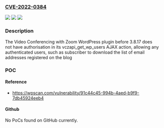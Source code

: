 ### [CVE-2022-0384](https://cve.mitre.org/cgi-bin/cvename.cgi?name=CVE-2022-0384)
![](https://img.shields.io/static/v1?label=Product&message=Video%20Conferencing%20with%20Zoom&color=blue)
![](https://img.shields.io/static/v1?label=Version&message=n%2Fa&color=blue)
![](https://img.shields.io/static/v1?label=Vulnerability&message=CWE-200%20Information%20Exposure&color=brighgreen)

### Description

The Video Conferencing with Zoom WordPress plugin before 3.8.17 does not have authorisation in its vczapi_get_wp_users AJAX action, allowing any authenticated users, such as subscriber to download the list of email addresses registered on the blog

### POC

#### Reference
- https://wpscan.com/vulnerability/91c44c45-994b-4aed-b9f9-7db45924eeb4

#### Github
No PoCs found on GitHub currently.

